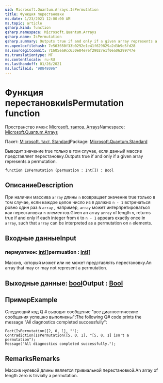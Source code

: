 ```yaml
---
uid: Microsoft.Quantum.Arrays.IsPermutation
title: Функция перестановки
ms.date: 1/23/2021 12:00:00 AM
ms.topic: article
qsharp.kind: function
qsharp.namespace: Microsoft.Quantum.Arrays
qsharp.name: IsPermutation
qsharp.summary: Outputs true if and only if a given array represents a permutation.
ms.openlocfilehash: 7e563650f33b0292e1e41f629829a2d3b9e5fd28
ms.sourcegitcommit: 71605ea9cc630e84e7ef29027e1f0ea06299747e
ms.translationtype: MT
ms.contentlocale: ru-RU
ms.lasthandoff: 01/26/2021
ms.locfileid: "98848096"
---
```

# <a name="ispermutation-function"></a><span data-ttu-id="c2d33-102">Функция перестановки</span><span class="sxs-lookup"><span data-stu-id="c2d33-102">IsPermutation function</span></span>

<span data-ttu-id="c2d33-103">Пространство имен: [Microsoft. тактов. Arrays](xref:Microsoft.Quantum.Arrays)</span><span class="sxs-lookup"><span data-stu-id="c2d33-103">Namespace: [Microsoft.Quantum.Arrays](xref:Microsoft.Quantum.Arrays)</span></span>

<span data-ttu-id="c2d33-104">Пакет: [Microsoft. такт. Standard](https://nuget.org/packages/Microsoft.Quantum.Standard)</span><span class="sxs-lookup"><span data-stu-id="c2d33-104">Package: [Microsoft.Quantum.Standard](https://nuget.org/packages/Microsoft.Quantum.Standard)</span></span>


<span data-ttu-id="c2d33-105">Выводит значение true только в том случае, если данный массив представляет перестановку.</span><span class="sxs-lookup"><span data-stu-id="c2d33-105">Outputs true if and only if a given array represents a permutation.</span></span>

```qsharp
function IsPermutation (permuation : Int[]) : Bool
```


## <a name="description"></a><span data-ttu-id="c2d33-106">Описание</span><span class="sxs-lookup"><span data-stu-id="c2d33-106">Description</span></span>

<span data-ttu-id="c2d33-107">При наличии массива `array` длины `n` возвращает значение true только в том случае, если каждое целое число из `0` должно `n - 1` встречаться ровно один раз в `array` , например, `array` может интерпретироваться как перестановка `n` элементов.</span><span class="sxs-lookup"><span data-stu-id="c2d33-107">Given an array `array` of length `n`, returns true if and only if each integer from `0` to `n - 1` appears exactly once in `array`, such that `array` can be interpreted as a permutation on `n` elements.</span></span>

## <a name="input"></a><span data-ttu-id="c2d33-108">Входные данные</span><span class="sxs-lookup"><span data-stu-id="c2d33-108">Input</span></span>

### <a name="permuation--int"></a><span data-ttu-id="c2d33-109">пермуатион: [int](xref:microsoft.quantum.lang-ref.int)[]</span><span class="sxs-lookup"><span data-stu-id="c2d33-109">permuation : [Int](xref:microsoft.quantum.lang-ref.int)[]</span></span>

<span data-ttu-id="c2d33-110">Массив, который может или не может представлять перестановку.</span><span class="sxs-lookup"><span data-stu-id="c2d33-110">An array that may or may not represent a permutation.</span></span>



## <a name="output--bool"></a><span data-ttu-id="c2d33-111">Выходные данные: [bool](xref:microsoft.quantum.lang-ref.bool)</span><span class="sxs-lookup"><span data-stu-id="c2d33-111">Output : [Bool](xref:microsoft.quantum.lang-ref.bool)</span></span>



## <a name="example"></a><span data-ttu-id="c2d33-112">Пример</span><span class="sxs-lookup"><span data-stu-id="c2d33-112">Example</span></span>

<span data-ttu-id="c2d33-113">Следующий код Q # выводит сообщение "все диагностические сообщения успешно выполнены":</span><span class="sxs-lookup"><span data-stu-id="c2d33-113">The following Q# code prints the message "All diagnostics completed successfully":</span></span>

```qsharp
Fact(IsPermutation([2, 0, 1], "");
Contradiction(IsPermutation([5, 0, 1], "[5, 0, 1] isn't a permutation");
Message("All diagnostics completed successfully.");
```

## <a name="remarks"></a><span data-ttu-id="c2d33-114">Remarks</span><span class="sxs-lookup"><span data-stu-id="c2d33-114">Remarks</span></span>

<span data-ttu-id="c2d33-115">Массив нулевой длины является тривиальной перестановкой.</span><span class="sxs-lookup"><span data-stu-id="c2d33-115">An array of length zero is trivially a permutation.</span></span>